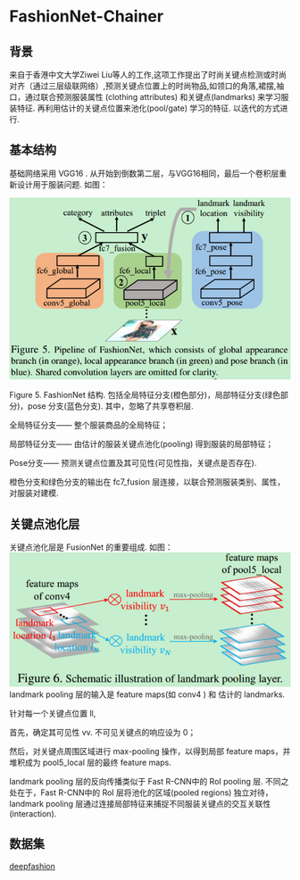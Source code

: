 FashionNet-Chainer
====

背景
----
来自于香港中文大学Ziwei Liu等人的工作,这项工作提出了时尚关键点检测或时尚对齐（通过三层级联网络）,预测关键点位置上的时尚物品,如领口的角落,裙摆,袖口，通过联合预测服装属性 (clothing attributes) 和关键点(landmarks) 来学习服装特征. 再利用估计的关键点位置来池化(pool/gate) 学习的特征. 以迭代的方式进行.

基本结构
----
基础网络采用 VGG16 . 从开始到倒数第二层，与VGG16相同，最后一个卷积层重新设计用于服装问题. 如图：

<img src='./misc/Net.jpg'>

Figure 5. FashionNet 结构. 包括全局特征分支(橙色部分)，局部特征分支(绿色部分)，pose 分支(蓝色分支). 其中，忽略了共享卷积层.

全局特征分支—— 整个服装商品的全局特征；

局部特征分支—— 由估计的服装关键点池化(pooling) 得到服装的局部特征；

Pose分支—— 预测关键点位置及其可见性(可见性指，关键点是否存在).

橙色分支和绿色分支的输出在 fc7_fusion 层连接，以联合预测服装类别、属性，对服装对建模.

关键点池化层
----
关键点池化层是 FusionNet 的重要组成. 如图：
<img src='./misc/local.jpg'>
landmark pooling 层的输入是 feature maps(如 conv4 ) 和 估计的 landmarks.

针对每一个关键点位置 ll,

首先，确定其可见性 vv. 不可见关键点的响应设为 0；

然后，对关键点周围区域进行 max-pooling 操作，以得到局部 feature maps，并堆积成为 pool5_local 层的最终 feature maps.

landmark pooling 层的反向传播类似于 Fast R-CNN中的 RoI pooling 层. 不同之处在于，Fast R-CNN中的 RoI 层将池化的区域(pooled regions) 独立对待，landmark pooling 层通过连接局部特征来捕捉不同服装关键点的交互关联性(interaction).

数据集
-----
[deepfashion](http://mmlab.ie.cuhk.edu.hk/projects/DeepFashion.html)
